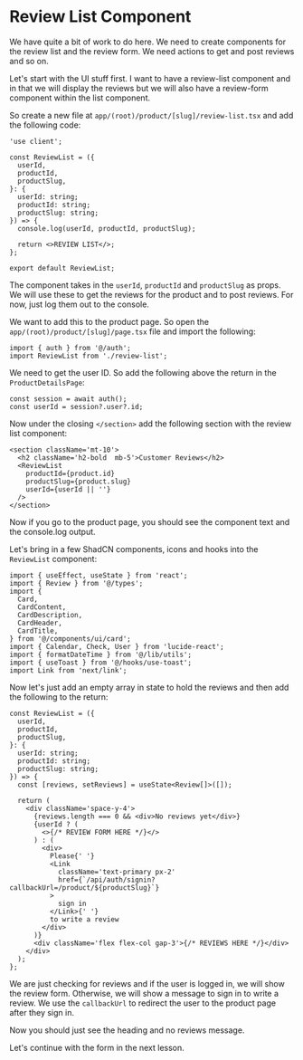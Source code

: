 # Review List Component

We have quite a bit of work to do here. We need to create components for the review list and the review form. We need actions to get and post reviews and so on.

Let's start with the UI stuff first. I want to have a review-list component and in that we will display the reviews but we will also have a review-form component within the list component.

So create a new file at `app/(root)/product/[slug]/review-list.tsx` and add the following code:

```tsx
'use client';

const ReviewList = ({
  userId,
  productId,
  productSlug,
}: {
  userId: string;
  productId: string;
  productSlug: string;
}) => {
  console.log(userId, productId, productSlug);

  return <>REVIEW LIST</>;
};

export default ReviewList;
```

The component takes in the `userId`, `productId` and `productSlug` as props. We will use these to get the reviews for the product and to post reviews. For now, just log them out to the console.

We want to add this to the product page. So open the `app/(root)/product/[slug]/page.tsx` file and import the following:

```tsx
import { auth } from '@/auth';
import ReviewList from './review-list';
```

We need to get the user ID. So add the following above the return in the `ProductDetailsPage`:

```tsx
const session = await auth();
const userId = session?.user?.id;
```

Now under the closing `</section>` add the following section with the review list component:

```tsx
<section className='mt-10'>
  <h2 className='h2-bold  mb-5'>Customer Reviews</h2>
  <ReviewList
    productId={product.id}
    productSlug={product.slug}
    userId={userId || ''}
  />
</section>
```

Now if you go to the product page, you should see the component text and the console.log output.

Let's bring in a few ShadCN components, icons and hooks into the `ReviewList` component:

```tsx
import { useEffect, useState } from 'react';
import { Review } from '@/types';
import {
  Card,
  CardContent,
  CardDescription,
  CardHeader,
  CardTitle,
} from '@/components/ui/card';
import { Calendar, Check, User } from 'lucide-react';
import { formatDateTime } from '@/lib/utils';
import { useToast } from '@/hooks/use-toast';
import Link from 'next/link';
```

Now let's just add an empty array in state to hold the reviews and then add the following to the return:

```tsx
const ReviewList = ({
  userId,
  productId,
  productSlug,
}: {
  userId: string;
  productId: string;
  productSlug: string;
}) => {
  const [reviews, setReviews] = useState<Review[]>([]);

  return (
    <div className='space-y-4'>
      {reviews.length === 0 && <div>No reviews yet</div>}
      {userId ? (
        <>{/* REVIEW FORM HERE */}</>
      ) : (
        <div>
          Please{' '}
          <Link
            className='text-primary px-2'
            href={`/api/auth/signin?callbackUrl=/product/${productSlug}`}
          >
            sign in
          </Link>{' '}
          to write a review
        </div>
      )}
      <div className='flex flex-col gap-3'>{/* REVIEWS HERE */}</div>
    </div>
  );
};
```

We are just checking for reviews and if the user is logged in, we will show the review form. Otherwise, we will show a message to sign in to write a review. We use the `callbackUrl` to redirect the user to the product page after they sign in.

Now you should just see the heading and no reviews message.

Let's continue with the form in the next lesson.
